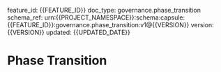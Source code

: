 feature_id: {{FEATURE_ID}}
doc_type: governance.phase_transition
schema_ref: urn:{{PROJECT_NAMESPACE}}:schema:capsule:{{FEATURE_ID}}:governance.phase_transition:v1@{{VERSION}}
version: {{VERSION}}
updated: {{UPDATED_DATE}}

# Phase Transition

<!-- Document phase gates and the criteria to move between them. -->

